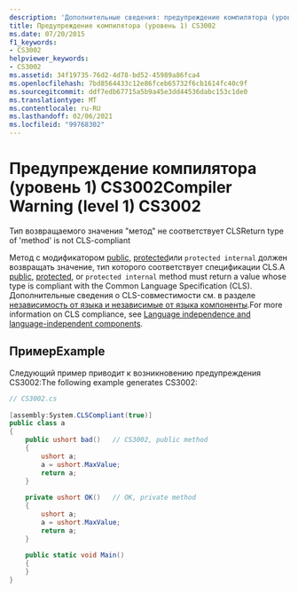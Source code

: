 ```yaml
---
description: 'Дополнительные сведения: предупреждение компилятора (уровень 1) CS3002'
title: Предупреждение компилятора (уровень 1) CS3002
ms.date: 07/20/2015
f1_keywords:
- CS3002
helpviewer_keywords:
- CS3002
ms.assetid: 34f19735-76d2-4d78-bd52-45989a86fca4
ms.openlocfilehash: 7bd8564433c12e86fceb65732f6cb1614fc40c9f
ms.sourcegitcommit: ddf7edb67715a5b9a45e3dd44536dabc153c1de0
ms.translationtype: MT
ms.contentlocale: ru-RU
ms.lasthandoff: 02/06/2021
ms.locfileid: "99768302"
---
```

# <a name="compiler-warning-level-1-cs3002"></a><span data-ttu-id="10f2e-103">Предупреждение компилятора (уровень 1) CS3002</span><span class="sxs-lookup"><span data-stu-id="10f2e-103">Compiler Warning (level 1) CS3002</span></span>

<span data-ttu-id="10f2e-104">Тип возвращаемого значения "метод" не соответствует CLS</span><span class="sxs-lookup"><span data-stu-id="10f2e-104">Return type of 'method' is not CLS-compliant</span></span>  
  
 <span data-ttu-id="10f2e-105">Метод с модификатором [public](../language-reference/keywords/public.md), [protected](../language-reference/keywords/protected.md)или `protected internal` должен возвращать значение, тип которого соответствует спецификации CLS.</span><span class="sxs-lookup"><span data-stu-id="10f2e-105">A [public](../language-reference/keywords/public.md), [protected](../language-reference/keywords/protected.md), or `protected internal` method must return a value whose type is compliant with the Common Language Specification (CLS).</span></span> <span data-ttu-id="10f2e-106">Дополнительные сведения о CLS-совместимости см. в разделе [независимость от языка и независимые от языка компоненты](../../standard/language-independence.md).</span><span class="sxs-lookup"><span data-stu-id="10f2e-106">For more information on CLS compliance, see [Language independence and language-independent components](../../standard/language-independence.md).</span></span>
  
## <a name="example"></a><span data-ttu-id="10f2e-107">Пример</span><span class="sxs-lookup"><span data-stu-id="10f2e-107">Example</span></span>  

 <span data-ttu-id="10f2e-108">Следующий пример приводит к возникновению предупреждения CS3002:</span><span class="sxs-lookup"><span data-stu-id="10f2e-108">The following example generates CS3002:</span></span>  
  
```csharp  
// CS3002.cs  
  
[assembly:System.CLSCompliant(true)]  
public class a  
{  
    public ushort bad()   // CS3002, public method  
    {  
        ushort a;  
        a = ushort.MaxValue;  
        return a;  
    }  
  
    private ushort OK()   // OK, private method  
    {  
        ushort a;  
        a = ushort.MaxValue;  
        return a;  
    }  
  
    public static void Main()  
    {  
    }  
}  
```

